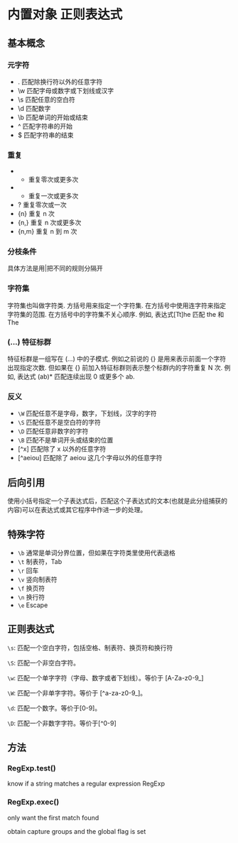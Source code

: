 # 内置对象 正则表达式

## 基本概念

### 元字符

- . 匹配除换行符以外的任意字符
- \w 匹配字母或数字或下划线或汉字
- \s 匹配任意的空白符
- \d 匹配数字
- \b 匹配单词的开始或结束
- ^ 匹配字符串的开始
- \$ 匹配字符串的结束

### 重复

- - 重复零次或更多次
- - 重复一次或更多次
- ? 重复零次或一次
- {n} 重复 n 次
- {n,} 重复 n 次或更多次
- {n,m} 重复 n 到 m 次

### 分枝条件

具体方法是用|把不同的规则分隔开

### 字符集

字符集也叫做字符类. 方括号用来指定一个字符集. 在方括号中使用连字符来指定字符集的范围. 在方括号中的字符集不关心顺序. 例如, 表达式[Tt]he 匹配 the 和 The

### (...) 特征标群

特征标群是一组写在 (...) 中的子模式. 例如之前说的 {} 是用来表示前面一个字符出现指定次数. 但如果在 {} 前加入特征标群则表示整个标群内的字符重复 N 次. 例如, 表达式 (ab)\* 匹配连续出现 0 或更多个 ab.

### 反义

- `\W` 匹配任意不是字母，数字，下划线，汉字的字符
- `\S` 匹配任意不是空白符的字符
- `\D` 匹配任意非数字的字符
- `\B` 匹配不是单词开头或结束的位置
- [^x] 匹配除了 x 以外的任意字符
- [^aeiou] 匹配除了 aeiou 这几个字母以外的任意字符

## 后向引用

使用小括号指定一个子表达式后，匹配这个子表达式的文本(也就是此分组捕获的内容)可以在表达式或其它程序中作进一步的处理。

## 特殊字符

- `\b` 通常是单词分界位置，但如果在字符类里使用代表退格
- `\t` 制表符，Tab
- `\r` 回车
- `\v` 竖向制表符
- `\f` 换页符
- `\n` 换行符
- `\e` Escape

## 正则表达式

`\s`: 匹配一个空白字符，包括空格、制表符、换页符和换行符

`\S`: 匹配一个非空白字符。

`\w`: 匹配一个单字字符（字母、数字或者下划线）。等价于 [A-Za-z0-9_]

`\W`: 匹配一个非单字字符。等价于 [^a-za-z0-9_]。

`\d`: 匹配一个数字。等价于[0-9]。

`\D`: 匹配一个非数字字符。等价于[^0-9]

## 方法

### RegExp.test()

know if a string matches a regular expression RegExp

### RegExp.exec()

only want the first match found

obtain capture groups and the global flag is set
